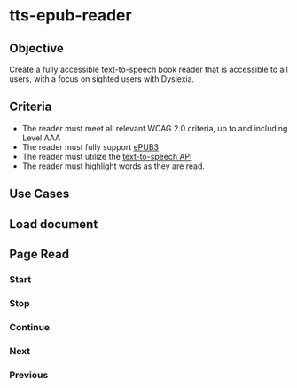 tts-epub-reader
===============

## Objective

Create a fully accessible text-to-speech book reader that is accessible to all users, with a focus on sighted users with Dyslexia.

## Criteria

* The reader must meet all relevant WCAG 2.0 criteria, up to and including Level AAA
* The reader must fully support [ePUB3](http://idpf.org/epub/30)
* The reader must utilize the [text-to-speech API](https://dvcs.w3.org/hg/speech-api/raw-file/tip/speechapi.html)
* The reader must highlight words as they are read.

## Use Cases

## Load document

## Page Read

### Start

### Stop

### Continue

### Next

### Previous
